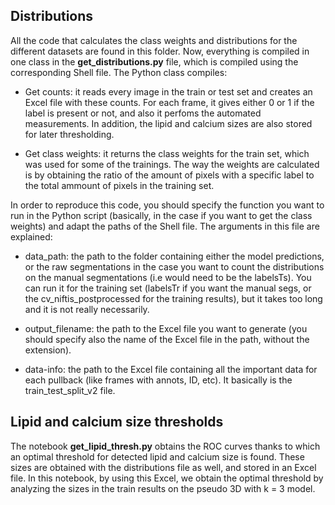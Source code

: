 ## Distributions

All the code that calculates the class weights and distributions for the different datasets are found in this folder. Now, everything is compiled in one class in the **get_distributions.py** file, which is compiled using the corresponding Shell file. The Python class compiles:

 - Get counts: it reads every image in the train or test set and creates an Excel file with these counts. For each frame, it gives either 0 or 1 if the label is present or not, and also it perfoms the automated measurements. In addition, the lipid and calcium sizes are also stored for later thresholding.

 - Get class weights: it returns the class weights for the train set, which was used for some of the trainings. The way the weights are calculated is by obtaining the ratio of the amount of pixels with a specific label to the total ammount of pixels in the training set.

 In order to reproduce this code, you should specify the function you want to run in the Python script (basically, in the case if you want to get the class weights) and adapt the paths of the Shell file. The arguments in this file are explained:

 - data_path: the path to the folder containing either the model predictions, or the raw segmentations in the case you want to count the distributions on the manual segmentations (i.e would need to be the labelsTs). You can run it for the training set (labelsTr if you want the manual segs, or the cv_niftis_postprocessed for the training results), but it takes too long and it is not really necessarily.

 - output_filename: the path to the Excel file you want to generate (you should specify also the name of the Excel file in the path, without the extension).

 - data-info: the path to the Excel file containing all the important data for each pullback (like frames with annots, ID, etc). It basically is the train_test_split_v2 file.


 ## Lipid and calcium size thresholds

 The notebook **get_lipid_thresh.py** obtains the ROC curves thanks to which an optimal threshold for detected lipid and calcium size is found. These sizes are obtained with the distributions file as well, and stored in an Excel file. In this notebook, by using this Excel, we obtain the optimal threshold by analyzing the sizes in the train results on the pseudo 3D with k = 3 model.
